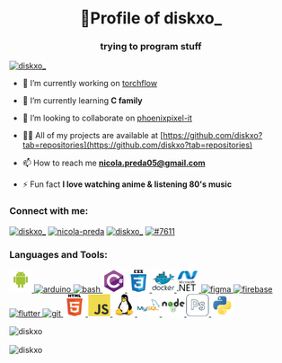 <h1 align="center">🚀Profile of diskxo_</h1>
<h3 align="center">trying to program stuff</h3>

<p align="left"> <a href="https://twitter.com/diskxo_" target="blank"><img src="https://img.shields.io/twitter/follow/diskxo_?logo=twitter&style=for-the-badge" alt="diskxo_" /></a> </p>

- 🔭 I’m currently working on [torchflow](https://github.com/phoenixpixel-it/TorchFlow)

- 🌱 I’m currently learning **C family**

- 👯 I’m looking to collaborate on [phoenixpixel-it](https://github.com/phoenixpixel-it/)

- 👨‍💻 All of my projects are available at [https://github.com/diskxo?tab=repositories](https://github.com/diskxo?tab=repositories)

- 📫 How to reach me **nicola.preda05@gmail.com**

- ⚡ Fun fact **I love watching anime & listening 80's music**

<h3 align="left">Connect with me:</h3>
<p align="left">
<a href="https://twitter.com/diskxo_" target="blank"><img align="center" src="https://cdn.jsdelivr.net/npm/simple-icons@3.0.1/icons/twitter.svg" alt="diskxo_" height="30" width="40" /></a>
<a href="https://stackoverflow.com/users/nicola-preda" target="blank"><img align="center" src="https://cdn.jsdelivr.net/npm/simple-icons@3.0.1/icons/stackoverflow.svg" alt="nicola-preda" height="30" width="40" /></a>
<a href="https://instagram.com/diskxo_" target="blank"><img align="center" src="https://cdn.jsdelivr.net/npm/simple-icons@3.0.1/icons/instagram.svg" alt="diskxo_" height="30" width="40" /></a>
<a href="https://discord.gg/#7611" target="blank"><img align="center" src="https://cdn.jsdelivr.net/npm/simple-icons@3.0.1/icons/discord.svg" alt="#7611" height="30" width="40" /></a>
</p>

<h3 align="left">Languages and Tools:</h3>
<p align="left"> <a href="https://developer.android.com" target="_blank"> <img src="https://raw.githubusercontent.com/devicons/devicon/master/icons/android/android-original-wordmark.svg" alt="android" width="40" height="40"/> </a> <a href="https://www.arduino.cc/" target="_blank"> <img src="https://cdn.worldvectorlogo.com/logos/arduino-1.svg" alt="arduino" width="40" height="40"/> </a> <a href="https://www.gnu.org/software/bash/" target="_blank"> <img src="https://www.vectorlogo.zone/logos/gnu_bash/gnu_bash-icon.svg" alt="bash" width="40" height="40"/> </a> <a href="https://www.w3schools.com/cs/" target="_blank"> <img src="https://raw.githubusercontent.com/devicons/devicon/master/icons/csharp/csharp-original.svg" alt="csharp" width="40" height="40"/> </a> <a href="https://www.w3schools.com/css/" target="_blank"> <img src="https://raw.githubusercontent.com/devicons/devicon/master/icons/css3/css3-original-wordmark.svg" alt="css3" width="40" height="40"/> </a> <a href="https://www.docker.com/" target="_blank"> <img src="https://raw.githubusercontent.com/devicons/devicon/master/icons/docker/docker-original-wordmark.svg" alt="docker" width="40" height="40"/> </a> <a href="https://dotnet.microsoft.com/" target="_blank"> <img src="https://raw.githubusercontent.com/devicons/devicon/master/icons/dot-net/dot-net-original-wordmark.svg" alt="dotnet" width="40" height="40"/> </a> <a href="https://www.figma.com/" target="_blank"> <img src="https://www.vectorlogo.zone/logos/figma/figma-icon.svg" alt="figma" width="40" height="40"/> </a> <a href="https://firebase.google.com/" target="_blank"> <img src="https://www.vectorlogo.zone/logos/firebase/firebase-icon.svg" alt="firebase" width="40" height="40"/> </a> <a href="https://flutter.dev" target="_blank"> <img src="https://www.vectorlogo.zone/logos/flutterio/flutterio-icon.svg" alt="flutter" width="40" height="40"/> </a> <a href="https://git-scm.com/" target="_blank"> <img src="https://www.vectorlogo.zone/logos/git-scm/git-scm-icon.svg" alt="git" width="40" height="40"/> </a> <a href="https://www.w3.org/html/" target="_blank"> <img src="https://raw.githubusercontent.com/devicons/devicon/master/icons/html5/html5-original-wordmark.svg" alt="html5" width="40" height="40"/> </a> <a href="https://developer.mozilla.org/en-US/docs/Web/JavaScript" target="_blank"> <img src="https://raw.githubusercontent.com/devicons/devicon/master/icons/javascript/javascript-original.svg" alt="javascript" width="40" height="40"/> </a> <a href="https://www.linux.org/" target="_blank"> <img src="https://raw.githubusercontent.com/devicons/devicon/master/icons/linux/linux-original.svg" alt="linux" width="40" height="40"/> </a> <a href="https://www.mysql.com/" target="_blank"> <img src="https://raw.githubusercontent.com/devicons/devicon/master/icons/mysql/mysql-original-wordmark.svg" alt="mysql" width="40" height="40"/> </a> <a href="https://nodejs.org" target="_blank"> <img src="https://raw.githubusercontent.com/devicons/devicon/master/icons/nodejs/nodejs-original-wordmark.svg" alt="nodejs" width="40" height="40"/> </a> <a href="https://www.photoshop.com/en" target="_blank"> <img src="https://raw.githubusercontent.com/devicons/devicon/master/icons/photoshop/photoshop-line.svg" alt="photoshop" width="40" height="40"/> </a> <a href="https://www.python.org" target="_blank"> <img src="https://raw.githubusercontent.com/devicons/devicon/master/icons/python/python-original.svg" alt="python" width="40" height="40"/> </a> </p>

<p><img align="center" src="https://github-readme-stats.vercel.app/api/top-langs?username=diskxo&show_icons=true&locale=en&layout=compact" alt="diskxo" /></p>

<p><img align="center" src="https://github-readme-streak-stats.herokuapp.com/?user=diskxo&" alt="diskxo" /></p>
